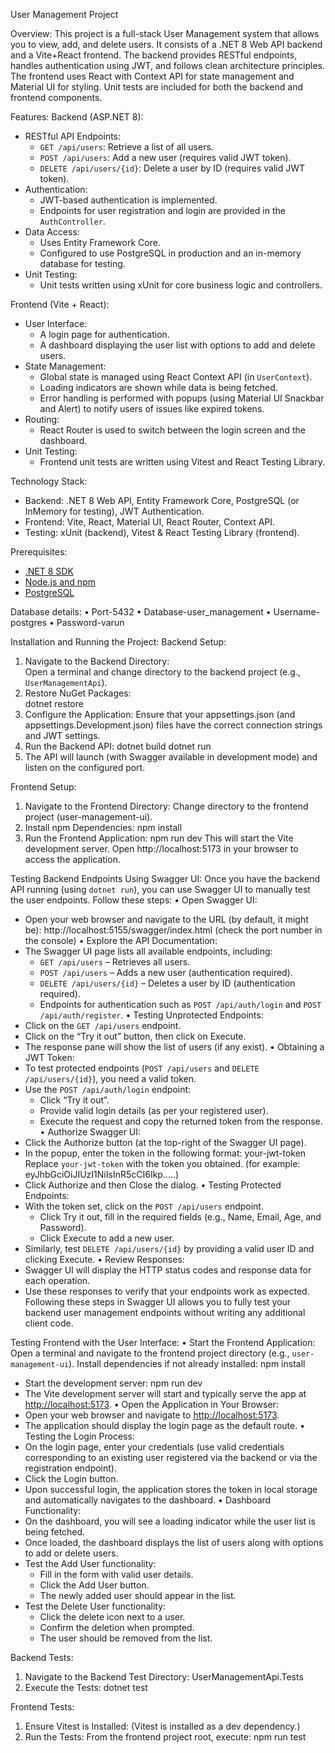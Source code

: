 User Management Project

Overview:
This project is a full-stack User Management system that allows you to view, add, and delete users. It consists of a .NET 8 Web API backend and a Vite+React frontend. The backend provides RESTful endpoints, handles authentication using JWT, and follows clean architecture principles. The frontend uses React with Context API for state management and Material UI for styling. Unit tests are included for both the backend and frontend components.

Features:
Backend (ASP.NET 8):
- RESTful API Endpoints:
  - `GET /api/users`: Retrieve a list of all users.
  - `POST /api/users`: Add a new user (requires valid JWT token).
  - `DELETE /api/users/{id}`: Delete a user by ID (requires valid JWT token).
- Authentication:
  - JWT-based authentication is implemented.
  - Endpoints for user registration and login are provided in the `AuthController`.
- Data Access:
  - Uses Entity Framework Core.
  - Configured to use PostgreSQL in production and an in-memory database for testing.
- Unit Testing:
  - Unit tests written using xUnit for core business logic and controllers.

Frontend (Vite + React):
- User Interface:
  - A login page for authentication.
  - A dashboard displaying the user list with options to add and delete users.
- State Management:
  - Global state is managed using React Context API (in `UserContext`).
  - Loading indicators are shown while data is being fetched.
  - Error handling is performed with popups (using Material UI Snackbar and Alert) to notify users of issues like expired tokens.
- Routing:
  - React Router is used to switch between the login screen and the dashboard.
- Unit Testing:
  - Frontend unit tests are written using Vitest and React Testing Library.

Technology Stack:
- Backend: .NET 8 Web API, Entity Framework Core, PostgreSQL (or InMemory for testing), JWT Authentication.
- Frontend: Vite, React, Material UI, React Router, Context API.
- Testing: xUnit (backend), Vitest & React Testing Library (frontend).

Prerequisites:
- [.NET 8 SDK](https://dotnet.microsoft.com/download)
- [Node.js and npm](https://nodejs.org/en/download/)
- [PostgreSQL](https://www.postgresql.org/download/) 

Database details:
•	Port-5432
•	Database-user_management
•	Username-postgres
•	Password-varun

Installation and Running the Project:
Backend Setup:
1.	 Navigate to the Backend Directory:  
Open a terminal and change directory to the backend project (e.g., `UserManagementApi`).
2.	Restore NuGet Packages:  
   dotnet restore
3.	Configure the Application:
Ensure that your appsettings.json (and appsettings.Development.json) files have the correct connection strings and JWT settings.
4.	Run the Backend API:
dotnet build
dotnet run
5.	The API will launch (with Swagger available in development mode) and listen on the configured port.

Frontend Setup:
1.	Navigate to the Frontend Directory:
Change directory to the frontend project (user-management-ui).
2.	Install npm Dependencies:
npm install
3.	Run the Frontend Application:
npm run dev
This will start the Vite development server. Open http://localhost:5173 in your browser to access the application.

Testing Backend Endpoints Using Swagger UI:
Once you have the backend API running (using `dotnet run`), you can use Swagger UI to manually test the user endpoints. Follow these steps:
•	Open Swagger UI:
   - Open your web browser and navigate to the URL (by default, it might be):
     http://localhost:5155/swagger/index.html
     (check the port number in the console)
•	Explore the API Documentation:
   - The Swagger UI page lists all available endpoints, including:
     - `GET /api/users` – Retrieves all users.
     - `POST /api/users` – Adds a new user (authentication required).
     - `DELETE /api/users/{id}` – Deletes a user by ID (authentication required).
     - Endpoints for authentication such as `POST /api/auth/login` and `POST /api/auth/register`.
•	Testing Unprotected Endpoints:
   - Click on the `GET /api/users` endpoint.
   - Click on the “Try it out” button, then click on Execute.
   - The response pane will show the list of users (if any exist).
•	Obtaining a JWT Token:
   - To test protected endpoints (`POST /api/users` and `DELETE /api/users/{id}`), you need a valid token.
   - Use the `POST /api/auth/login` endpoint:
     - Click “Try it out”.
     - Provide valid login details (as per your registered user).
     - Execute the request and copy the returned token from the response.
•	Authorize Swagger UI:
   - Click the Authorize button (at the top-right of the Swagger UI page).
   - In the popup, enter the token in the following format: your-jwt-token 
     Replace `your-jwt-token` with the token you obtained. (for example: eyJhbGciOiJIUzI1NiIsInR5cCI6Ikp…..)
   - Click Authorize and then Close the dialog.
•	Testing Protected Endpoints:
   - With the token set, click on the `POST /api/users` endpoint.
     - Click Try it out, fill in the required fields (e.g., Name, Email, Age, and Password).
     - Click Execute to add a new user.
   - Similarly, test `DELETE /api/users/{id}` by providing a valid user ID and clicking Execute.
•	Review Responses:
   - Swagger UI will display the HTTP status codes and response data for each operation.
   - Use these responses to verify that your endpoints work as expected.
Following these steps in Swagger UI allows you to fully test your backend user management endpoints without writing any additional client code.

Testing Frontend with the User Interface:
•	Start the Frontend Application:
Open a terminal and navigate to the frontend project directory (e.g., `user-management-ui`). Install dependencies if not already installed: npm install
   - Start the development server: npm run dev
   - The Vite development server will start and typically serve the app at [http://localhost:5173](http://localhost:5173).
•	Open the Application in Your Browser:
   - Open your web browser and navigate to [http://localhost:5173](http://localhost:5173).
   - The application should display the login page as the default route.
•	Testing the Login Process:
   - On the login page, enter your credentials (use valid credentials corresponding to an existing user registered via the backend or via the registration endpoint).
   - Click the Login button.
   - Upon successful login, the application stores the token in local storage and automatically navigates to the dashboard.
•	Dashboard Functionality:
   - On the dashboard, you will see a loading indicator while the user list is being fetched.
   - Once loaded, the dashboard displays the list of users along with options to add or delete users.
   - Test the Add User functionality:
     - Fill in the form with valid user details.
     - Click the Add User button.
     - The newly added user should appear in the list.
   - Test the Delete User functionality:
     - Click the delete icon next to a user.
     - Confirm the deletion when prompted.
     - The user should be removed from the list.


Backend Tests:
1.	Navigate to the Backend Test Directory: UserManagementApi.Tests
2.	Execute the Tests:
dotnet test

Frontend Tests:
1.	Ensure Vitest is Installed:
(Vitest is installed as a dev dependency.)
2.	Run the Tests:
From the frontend project root, execute:
npm run test
